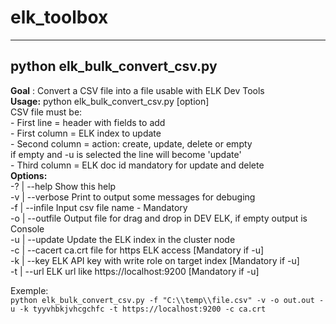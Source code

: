 # elk_toolbox
----------------
## python elk_bulk_convert_csv.py
**Goal** : Convert a CSV file into a file usable with ELK Dev Tools    
**Usage:** python elk_bulk_convert_csv.py [option]     
       CSV file must be:     
        - First line = header with fields to add     
        - First column = ELK index to update     
        - Second column = action: create, update, delete or empty     
                          if empty and -u is selected the line will become 'update'    
        - Third column = ELK doc id mandatory for update and delete    
**Options:**    
  -? | --help	    Show this help    
  -v | --verbose    Print to output some messages for debuging    
  -f | --infile     Input csv file name - Mandatory    
  -o | --outfile    Output file for drag and drop in DEV ELK, if empty output is Console    
  -u | --update     Update the ELK index in the cluster node    
  -c | --cacert     ca.crt file for https ELK access [Mandatory if -u]    
  -k | --key        ELK API key with write role on target index [Mandatory if -u]   
  -t | --url        ELK url like https://localhost:9200 [Mandatory if -u]    

Exemple:    
```python elk_bulk_convert_csv.py -f "C:\\temp\\file.csv" -v -o out.out -u -k tyyvhbkjvhcgchfc -t https://localhost:9200 -c ca.crt```    

